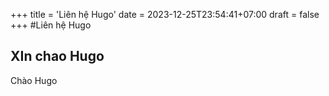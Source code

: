 +++
title = 'Liên hệ Hugo'
date = 2023-12-25T23:54:41+07:00
draft = false
+++
#Liên hệ Hugo
## XIn chao Hugo
Chào Hugo